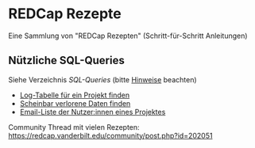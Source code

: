 # REDCap Rezepte
Eine Sammlung von "REDCap Rezepten" (Schritt-für-Schritt Anleitungen)

## Nützliche SQL-Queries

Siehe Verzeichnis _SQL-Queries_ (bitte [Hinweise](SQL-Queries/README.md) beachten)

- [Log-Tabelle für ein Projekt finden](SQL-Queries/Log-Tabelle%20f%C3%BCr%20ein%20Projekt%20finden.md)
- [Scheinbar verlorene Daten finden](SQL-Queries/Lost-Data.md)
- [Email-Liste der Nutzer:innen eines Projektes](SQL-Queries/Userlist.md)


Community Thread mit vielen Rezepten: https://redcap.vanderbilt.edu/community/post.php?id=202051

